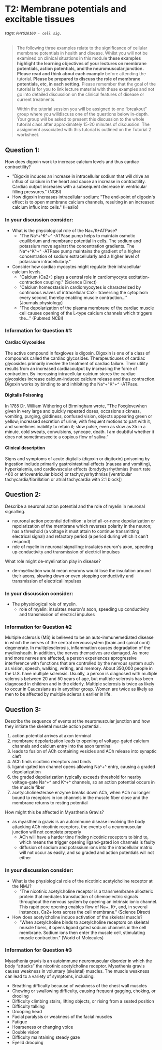 # T2: Membrane potentials and excitable tissues
###### tags: `PHYS20100 - cell sig.`

> The following three examples relate to the significance of cellular membrane potentials in health and disease. Whilst you will not be examined on clinical situations in this module **these examples highlight the learning objectives of your lectures on membrane potentials, action  potentials,  and the neuromuscular  junction.** **Please read and think  about each example** before attending the tutorial. **Please be prepared to discuss the role of membrane potentials, etc, in each setting.** Please remember that the goal of the tutorial is for you to link lecture material with these examples and not go into detailed discussion on the clinical features of disease or current treatments. 
> 
> Within the tutorial session you will be assigned to one “breakout” group where you willdiscuss one of the questions below in-depth. Your group will be asked to present this discussion to the whole tutorial class after approximately 15-20 minutes of discussion. The assignment associated with this tutorial is outlined on the Tutorial 2 worksheet.

## Question 1: 
How does digoxin work to increase calcium levels and thus cardiac contractility? 
- "Digoxin induces an increase in intracellular sodium that will drive an influx of calcium in the heart and cause an increase in contractility. Cardiac output increases with a subsequent decrease in ventricular filling pressures." (NCBI) 
- How digoxin increases intracellular sodium: "The end-point of digoxin's effect is to open membrane calcium channels, resulting in an increased calcium influx into cells." (Healio)
### In your discussion consider:
- What is the physiological role of the Na+/K+ATPase?
    - "The Na^+^K^+^ -ATPase pump helps to maintain osmotic equilibrium and membrane potential in cells. The sodium and potassium move against the concentration gradients. The Na^+^K^+^ -ATPase pump maintains the gradient of a higher concentration of sodium extracellularly and a higher level of potassium intracellularly."
- Consider how cardiac myocytes might regulate their intracellular calcium levels.
    - "Calcium (Ca2+) plays a central role in cardiomyocyte excitation-contraction coupling." (Science Direct)
    - "Calcium homeostasis in cardiomyocytes is characterized by continuous waves of intracellular Ca2+ traversing the cytoplasm every second, thereby enabling muscle contraction..." (Journals.physiology) 
    - "The depolarization of the plasma membrane of the cardiac muscle cell causes opening of the L-type calcium channels which triggers the..." (Pubmed.NCBI)
### Information for Question #1:
#### Cardiac Glycosides 
The active compound in foxgloves is digoxin. Digoxin is one of a class of compounds called the cardiac glycosides.  Therapeuticuses of cardiac glycosides primarily involve   the treatment of cardiac failure. Their utility results from an increased cardiacoutput by increasing the force of   contraction. By increasing intracellular calcium stores   the cardiac glycosides increase calcium-induced calcium release and thus contraction. Digoxin works by binding to and inhibiting the Na^+^K^+^ -ATPase. 
#### Digitalis Poisoning
In 1785 Dr. William Withering of Birmingham wrote, "The Foxglovewhen given in very large and quickly repeated   doses, occasions sickness, vomiting, purging, giddiness,   confused vision, objects appearing green or yellow;   increased secretion of urine, with frequent motions to part with it, and sometimes inability to retain it; slow pulse, even as slow as 35 in a minute, cold sweats, convulsions, syncope, death. I am doubtful whether it does not sometimesexcite a copious flow of saliva.” 
#### Clinical description
Signs and symptoms of acute digitalis (digoxin or digitoxin) poisoning by ingestion include primarily gastrointestinal effects (nausea and vomiting), hyperkalemia, and cardiovascular effects (bradydysrhythmias [heart rate <60 or atrioventricular block] or tachydysrhythmias [ventricular tachycardia/fibrillation or atrial tachycardia with 2:1 block])

## Question 2: 
Describe a neuronal action potential and the role of myelin in neuronal signalling.
- neuronal action potential definition: a brief all-or-none depolarization or repolarization of the membrane which reverses polarity in the neuron; has a threshold (a voltage it must attain to continue transmitting electrical signal) and refactory period (a period during which it can't respond)
- role of myelin in neuronal signalling: insulates neuron's axon, speeding up conductivity and transmission of electricl impulses

What role might de-myelination play in disease? 
- de-myelination would mean neurons would lose the insulation around their axons, slowing down or even stopping conductivity and transmission of electrical impulses

### In your discussion consider:
- The physiological role of myelin.
    - role of myelin: insulates neuron's axon, speeding up conductivity and transmission of electricl impulses
### Information for Question #2
Multiple sclerosis (MS) is believed to be an auto-immunemediated disease in which the nerves of the central nervoussystem (brain and spinal cord) degenerate. In   multiplesclerosis, inflammation causes degradation of the myelinsheath. In addition, the nerves themselves are damaged. As more and more nerves are affected, a person experiences aprogressive interference with functions that are controlled by the nervous system such as vision,   speech, walking, writing, and memory. About 350,000 people in the U.S. have multiple sclerosis. Usually, a person is   diagnosed with multiple sclerosis between 20 and 50 years of age, but multiple sclerosis has been diagnosed in   children  and in the elderly. Multiple sclerosis is twice as likely to occur in Caucasians as in anyother group. Women are twice   as likely as men to be affected by multiple sclerosis earlier in life.

## Question 3: 
Describe the sequence of events at the neuromuscular junction and how they initiate the skeletal muscle action potential. 
1. action potential arrives at axon terminal
2. membrane depolarization leads to opening of voltage-gated calcium channels and calcium entry into the axon terminal
3. leads to fusion of ACh containing vesicles and ACh release into synaptic cleft
4. ACh finds nicotinic receptors and binds
5. ligand-gated ion channel opens allowing Na^+^ entry, causing a graded depolarization
7. the graded depolarization typically exceeds threshold for nearby voltage-gate Na^+^ and K^+^ channels, so an action potential occurs in the muscle fiber
9. acetylcholinesterase enzyme breaks down ACh, when ACh no longer bound to receptors in ion channels in the muscle fiber close and the membrane returns to resting potential

How might this be affected in Myasthenia Gravis?
- as myasthenia gravis is an autoimmune disease involving the body attacking ACh nicotinic receptors, the events of a neuromuscular junction will not complete properly
    - ACh will have a harder time finding nicotinic receptors to bind to, which means the trigger opening ligand-gated ion channels is faulty
    - diffusion of sodium and potassium ions into the intracellular matrix will not occur as easily, and so graded and action potentials will not either

### In your discussion consider:
- What is the physiological role of the nicotinic acetylcholine receptor at the NMJ? 
    - "The nicotinic acetylcholine receptor is a transmembrane allosteric protein that mediates transduction of chemoelectric signals throughout the nervous system by opening an intrinsic ionic channel. This rapid pore opening enables flow of Na+, K+, and, in several instances, Ca2+ ions across the cell membrane." (Science Direct)
- How does acetylcholine induce activation of the skeletal muscle?
    - "When acetylcholine binds to acetylcholine receptors on skeletal muscle fibers, it opens ligand gated sodium channels in the cell membrane. Sodium ions then enter the muscle cell, stimulating muscle contraction." (World of Molecules)
### Information for Question #3
Myasthenia gravis is an autoimmune neuromuscular disorder in which the body “attacks” the nicotinic acetylcholine receptor. Myasthenia gravis causes weakness in voluntary (skeletal) muscles. The muscle weakness can lead to a variety of symptoms, including: 
- Breathing difficulty because of weakness of the chest wall muscles
- Chewing or swallowing difficulty, causing frequent gagging, choking, or drooling
- Difficulty climbing stairs, lifting objects, or rising from a seated position
- Difficulty talking
- Drooping head
- Facial paralysis or weakness of the facial muscles
- Fatigue
- Hoarseness or changing voice
- Double vision
- Difficulty maintaining steady gaze
- Eyelid drooping
